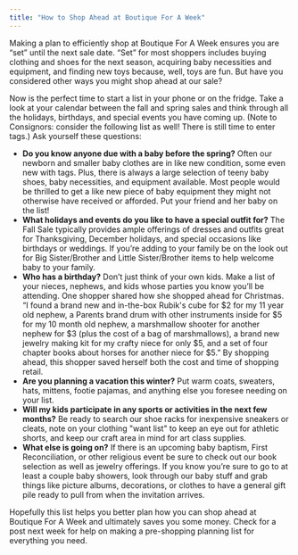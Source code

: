 ```yaml
---
title: "How to Shop Ahead at Boutique For A Week"
---
```


Making a plan to efficiently shop at Boutique For A Week ensures you are “set” until the next sale date. “Set” for most shoppers includes buying clothing and shoes for the next season, acquiring baby necessities and equipment, and finding new toys because, well, toys are fun. But have you considered other ways you might shop ahead at our sale?

Now is the perfect time to start a list in your phone or on the fridge. Take a look at your calendar between the fall and spring sales and think through all the holidays, birthdays, and special events you have coming up. (Note to Consignors: consider the following list as well! There is still time to enter tags.) Ask yourself these questions:

* **Do you know anyone due with a baby before the spring?** Often our newborn and smaller baby clothes are in like new condition, some even new with tags. Plus, there is always a large selection of teeny baby shoes, baby necessities, and equipment available. Most people would be thrilled to get a like new piece of baby equipment they might not otherwise have received or afforded. Put your friend and her baby on the list!
* **What holidays and events do you like to have a special outfit for?** The Fall Sale typically provides ample offerings of dresses and outfits great for Thanksgiving, December holidays, and special occasions like birthdays or weddings. If you’re adding to your family be on the look out for Big Sister/Brother and Little Sister/Brother items to help welcome baby to your family.
* **Who has a birthday?** Don’t just think of your own kids. Make a list of your nieces, nephews, and kids whose parties you know you’ll be attending. One shopper shared how she shopped ahead for Christmas. “I found a brand new and in-the-box Rubik's cube for $2 for my 11 year old nephew, a Parents brand drum with other instruments inside for $5 for my 10 month old nephew, a marshmallow shooter for another nephew for $3 (plus the cost of a bag of marshmallows), a brand new jewelry making kit for my crafty niece for only $5, and a set of four chapter books about horses for another niece for $5.” By shopping ahead, this shopper saved herself both the cost and time of shopping retail.
* **Are you planning a vacation this winter?** Put warm coats, sweaters, hats, mittens, footie pajamas, and anything else you foresee needing on your list.
* **Will my kids participate in any sports or activities in the next few months?** Be ready to search our shoe racks for inexpensive sneakers or cleats, note on your clothing "want list" to keep an eye out for athletic shorts, and keep our craft area in mind for art class supplies.
* **What else is going on?** If there is an upcoming baby baptism, First Reconciliation, or other religious event be sure to check out our book selection as well as jewelry offerings. If you know you’re sure to go to at least a couple baby showers, look through our baby stuff and grab things like picture albums, decorations, or clothes to have a general gift pile ready to pull from when the invitation arrives.

Hopefully this list helps you better plan how you can shop ahead at Boutique For A Week and ultimately saves you some money. Check for a post next week for help on making a pre-shopping planning list for everything you need.
